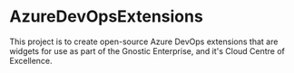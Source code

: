 # AzureDevOpsExtensions
This project is to create open-source Azure DevOps extensions that are widgets for use as part of the Gnostic Enterprise, and it's Cloud Centre of Excellence. 
